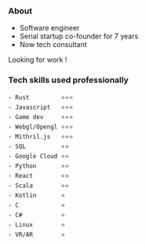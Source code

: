### About
- Software engineer
- Serial startup co-founder for 7 years
- Now tech consultant

Looking for work ! 

### Tech skills used professionally 
```
- Rust         ⭐⭐⭐
- Javascript   ⭐⭐⭐
- Game dev     ⭐⭐⭐
- Webgl/Opengl ⭐⭐⭐
- Mithril.js   ⭐⭐⭐
- SQL          ⭐⭐
- Google Cloud ⭐⭐
- Python       ⭐⭐
- React        ⭐⭐
- Scala        ⭐⭐
- Kotlin       ⭐
- C            ⭐
- C#           ⭐
- Linux        ⭐
- VR/AR        ⭐    
```
